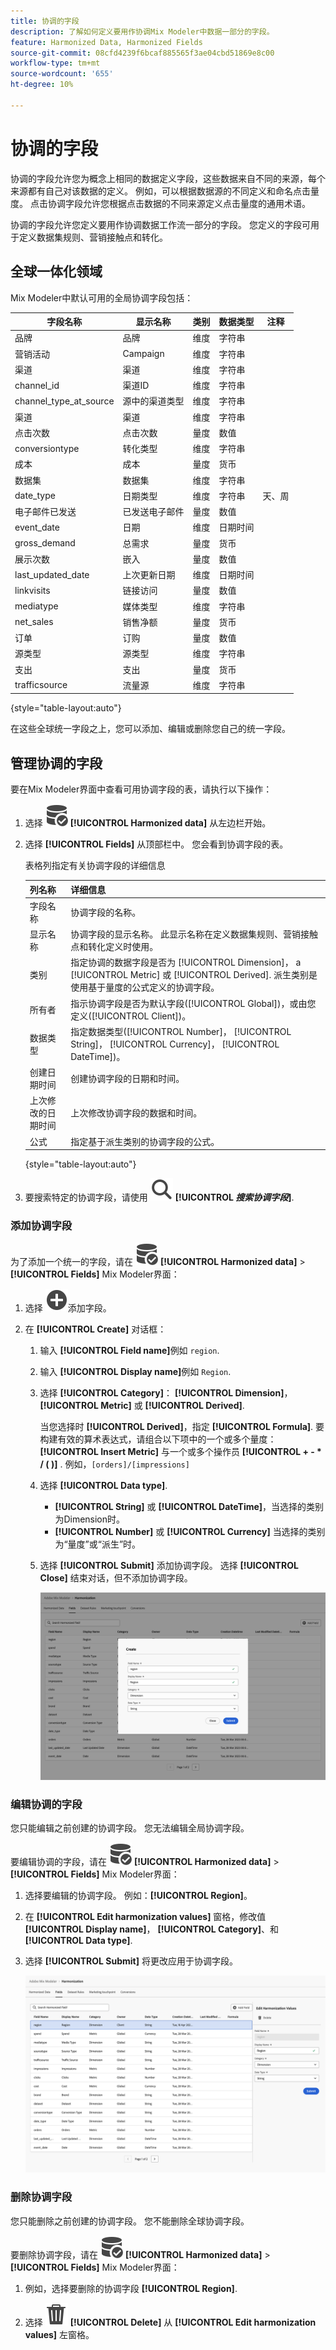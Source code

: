 ```yaml
---
title: 协调的字段
description: 了解如何定义要用作协调Mix Modeler中数据一部分的字段。
feature: Harmonized Data, Harmonized Fields
source-git-commit: 08cfd4239f6bcaf885565f3ae04cbd51869e8c00
workflow-type: tm+mt
source-wordcount: '655'
ht-degree: 10%

---
```



# 协调的字段

协调的字段允许您为概念上相同的数据定义字段，这些数据来自不同的来源，每个来源都有自己对该数据的定义。 例如，可以根据数据源的不同定义和命名点击量度。 点击协调字段允许您根据点击数据的不同来源定义点击量度的通用术语。

协调的字段允许您定义要用作协调数据工作流一部分的字段。 您定义的字段可用于定义数据集规则、营销接触点和转化。

## 全球一体化领域

Mix Modeler中默认可用的全局协调字段包括：


| 字段名称 | 显示名称 | 类别 | 数据类型 | 注释 |
| ---------------------- | ---------------------- | --------- | --------- | --------- |
| 品牌 | 品牌 | 维度 | 字符串 |           |
| 营销活动 | Campaign | 维度 | 字符串 |           |
| 渠道 | 渠道 | 维度 | 字符串 |           |
| channel_id | 渠道ID | 维度 | 字符串 |           |
| channel_type_at_source | 源中的渠道类型 | 维度 | 字符串 |           |
| 渠道 | 渠道 | 维度 | 字符串 |           |
| 点击次数 | 点击次数 | 量度 | 数值 |           |
| conversiontype | 转化类型 | 维度 | 字符串 |           |
| 成本 | 成本 | 量度 | 货币 |           |
| 数据集 | 数据集 | 维度 | 字符串 |           |
| date_type | 日期类型 | 维度 | 字符串 | 天、周 |
| 电子邮件已发送 | 已发送电子邮件 | 量度 | 数值 |           |
| event_date | 日期 | 维度 | 日期时间 |           |
| gross_demand | 总需求 | 量度 | 货币 |           |
| 展示次数 | 嵌入 | 量度 | 数值 |           |
| last_updated_date | 上次更新日期 | 维度 | 日期时间 |           |
| linkvisits | 链接访问 | 量度 | 数值 |           |
| mediatype | 媒体类型 | 维度 | 字符串 |           |
| net_sales | 销售净额 | 量度 | 货币 |           |
| 订单 | 订购 | 量度 | 数值 |           |
| 源类型 | 源类型 | 维度 | 字符串 |           |
| 支出 | 支出 | 量度 | 货币 |           |
| trafficsource | 流量源 | 维度 | 字符串 |           |

{style="table-layout:auto"}

在这些全球统一字段之上，您可以添加、编辑或删除您自己的统一字段。

## 管理协调的字段

要在Mix Modeler界面中查看可用协调字段的表，请执行以下操作：

1. 选择 ![数据搜索](../assets/icons/DataCheck.svg) **[!UICONTROL Harmonized data]** 从左边栏开始。

1. 选择 **[!UICONTROL Fields]** 从顶部栏中。 您会看到协调字段的表。

   表格列指定有关协调字段的详细信息

   | 列名称 | 详细信息 |
   | ---------------------- | ----------|
   | 字段名称 | 协调字段的名称。 |
   | 显示名称 | 协调字段的显示名称。 此显示名称在定义数据集规则、营销接触点和转化定义时使用。 |
   | 类别 | 指定协调的数据字段是否为 [!UICONTROL Dimension]， a [!UICONTROL Metric] 或 [!UICONTROL Derived]. 派生类别是使用基于量度的公式定义的协调字段。 |
   | 所有者 | 指示协调字段是否为默认字段([!UICONTROL Global])，或由您定义([!UICONTROL Client])。 |
   | 数据类型 | 指定数据类型([!UICONTROL Number]， [!UICONTROL String]， [!UICONTROL Currency]， [!UICONTROL DateTime])。 |
   | 创建日期时间 | 创建协调字段的日期和时间。 |
   | 上次修改的日期时间 | 上次修改协调字段的数据和时间。 |
   | 公式 | 指定基于派生类别的协调字段的公式。 |

   {style="table-layout:auto"}

1. 要搜索特定的协调字段，请使用 ![Search](../assets/icons/Search.svg) **[!UICONTROL *搜索协调字段&#x200B;*]**.




### 添加协调字段

为了添加一个统一的字段，请在 ![数据搜索](../assets/icons/DataCheck.svg) **[!UICONTROL Harmonized data]** > **[!UICONTROL Fields]** Mix Modeler界面：

1. 选择 ![添加](../assets/icons/AddCircle.svg)添加字段。

1. 在 **[!UICONTROL Create]** 对话框：

   1. 输入 **[!UICONTROL Field name]**&#x200B;例如 `region`.
   1. 输入 **[!UICONTROL Display name]**&#x200B;例如 `Region`.
   1. 选择 **[!UICONTROL Category]**： **[!UICONTROL Dimension]**， **[!UICONTROL Metric]** 或 **[!UICONTROL Derived]**.

      当您选择时 **[!UICONTROL Derived]**，指定 **[!UICONTROL Formula]**. 要构建有效的算术表达式，请组合以下项中的一个或多个量度： **[!UICONTROL Insert Metric]** 与一个或多个操作员 **[!UICONTROL + - * / ( )]** . 例如，`[orders]/[impressions]`

   1. 选择 **[!UICONTROL Data type]**.

      - **[!UICONTROL String]** 或 **[!UICONTROL DateTime]**，当选择的类别为Dimension时。
      - **[!UICONTROL Number]** 或 **[!UICONTROL Currency]** 当选择的类别为“量度”或“派生”时。

   1. 选择 **[!UICONTROL Submit]** 添加协调字段。 选择 **[!UICONTROL Close]** 结束对话，但不添加协调字段。

      ![创建字段](../assets/create-field.png)


### 编辑协调的字段

您只能编辑之前创建的协调字段。 您无法编辑全局协调字段。

要编辑协调的字段，请在 ![数据搜索](../assets/icons/DataCheck.svg) **[!UICONTROL Harmonized data]** > **[!UICONTROL Fields]** Mix Modeler界面：

1. 选择要编辑的协调字段。 例如：**[!UICONTROL Region]**。

1. 在 **[!UICONTROL Edit harmonization values]** 窗格，修改值 **[!UICONTROL Display name]**， **[!UICONTROL Category]**、和 **[!UICONTROL Data type]**.

1. 选择 **[!UICONTROL Submit]** 将更改应用于协调字段。

   ![编辑字段](../assets/edit-field.png)

### 删除协调字段

您只能删除之前创建的协调字段。 您不能删除全球协调字段。

要删除协调字段，请在 ![数据搜索](../assets/icons/DataCheck.svg) **[!UICONTROL Harmonized data]** > **[!UICONTROL Fields]** Mix Modeler界面：

1. 例如，选择要删除的协调字段 **[!UICONTROL Region]**.

1. 选择 ![删除](../assets/icons/Delete.svg) **[!UICONTROL Delete]** 从 **[!UICONTROL Edit harmonization values]** 左窗格。


